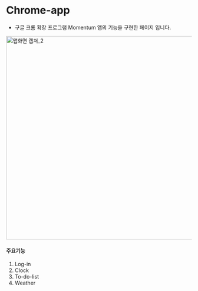 # Chrome-app
- 구글 크롬 확장 프로그램 Momentum 앱의 기능을 구현한 페이지 입니다.
<img width="550" alt="앱화면 캡쳐_2" src="https://user-images.githubusercontent.com/83899698/152676801-00de2ebe-db02-432e-9472-8594bf5472ef.png">

#### 주요기능
1. Log-in 
2. Clock 
3. To-do-list 
4. Weather 
